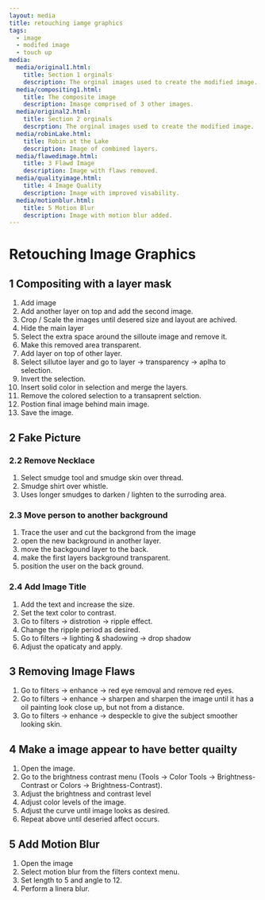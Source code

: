 ```yaml
---
layout: media
title: retouching iamge graphics
tags:
  - image
  - modifed image
  - touch up
media:
  media/original1.html:
    title: Section 1 orginals
    description: The orginal images used to create the modified image.
  media/compositing1.html:
    title: The composite image
    description: Imasge comprised of 3 other images.
  media/original2.html:
    title: Section 2 orginals
    descrption: The orginal images used to create the modified image.
  media/robinLake.html:
    title: Robin at the Lake
    description: Image of combined layers.
  media/flawedimage.html:
    title: 3 Flawd Image
    description: Image with flaws removed.
  media/qualityimage.html:
    title: 4 Image Quality
    description: Image with improved visability.
  media/motionblur.html:
    title: 5 Motion Blur
    description: Image with motion blur added.
---
```


Retouching Image Graphics
==========================================================================

## 1 Compositing with a layer mask
1. Add image 
2. Add another layer on top and add the second image.
3. Crop / Scale the images until desered size and layout are achived.
4. Hide the main layer
5. Select the extra space around the silloute image and remove it.
6. Make this removed area transparent.
7. Add layer on top of other layer. 
8. Select sillutoe layer and go to layer -> transparency -> aplha to selection.
9. Invert the selection.
10. Insert solid color in selection and merge the layers.
11. Remove the colored selection to a transaprent selction.
12. Postion final image behind main image.
13. Save the image. 

## 2 Fake Picture

### 2.2 Remove Necklace
1. Select smudge tool and smudge skin over thread.
2. Smudge shirt over whistle.
3. Uses longer smudges to darken / lighten to the surroding area.

### 2.3 Move person to another background
1. Trace the user and cut the backgrond from the image
2. open the new background in another layer.
3. move the backgound layer to the  back.
4. make the first layers background transparent.
5. position the user on the back ground.

### 2.4  Add Image Title
1. Add the text and increase the size.
2. Set the text color to contrast.
3. Go to filters -> distrotion -> ripple effect.
4. Change the ripple period as desired.
5. Go to filters -> lighting & shadowing -> drop shadow
6. Adjust the opaticaty and apply.  

## 3 Removing Image Flaws
1. Go to filters -> enhance -> red eye removal and remove red eyes.
2. Go to filters -> enhance -> sharpen and sharpen the image until it has a oil painting look close up, but not from a distance.
3. Go to filters -> enhance -> despeckle to give the subject smoother looking skin.

## 4 Make a image appear to have better quailty
1. Open the image.
2. Go to the brightness contrast menu (Tools -> Color Tools -> Brightness-Contrast or Colors -> Brightness-Contrast).
3. Adjust the brightness and contrast level
4. Adjust color levels of the image. 
5. Adjust the curve until image looks as desired.
6. Repeat above until deseried affect occurs.

## 5 Add Motion Blur
1. Open the image
2. Select motion blur from the filters context menu.
3. Set length to 5 and angle to 12.
4. Perform a linera blur.
